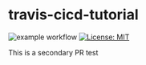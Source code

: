 # travis-cicd-tutorial
![example workflow](https://github.com/CaseyHoover/travis-cicd-tutorial/actions/workflows/main.yml/badge.svg)
[![License: MIT](https://img.shields.io/badge/License-MIT-yellow.svg)](https://opensource.org/licenses/MIT)

This is a secondary PR test
